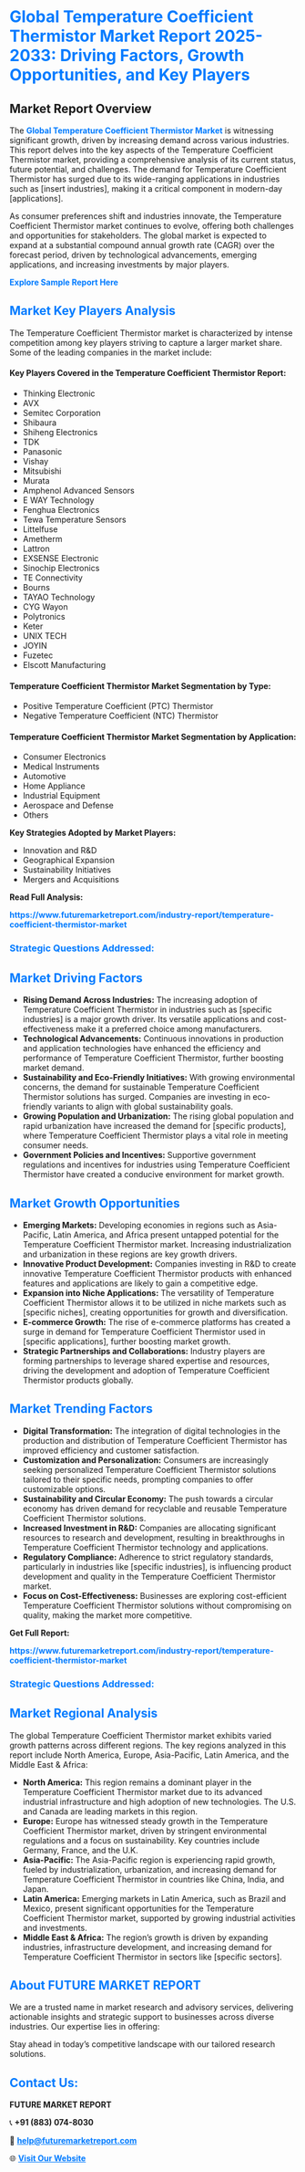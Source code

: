 <h1 style="color: #007BFF;">Global Temperature Coefficient Thermistor Market Report 2025-2033: Driving Factors, Growth Opportunities, and Key Players</h1>

<section id="overview">
<h2>Market Report Overview</h2>
<p>The <a href="https://www.futuremarketreport.com/industry-report/temperature-coefficient-thermistor-market" style="color: #007BFF; text-decoration: none;"><strong>Global Temperature Coefficient Thermistor Market</strong></a> is witnessing significant growth, driven by increasing demand across various industries. This report delves into the key aspects of the Temperature Coefficient Thermistor market, providing a comprehensive analysis of its current status, future potential, and challenges. The demand for Temperature Coefficient Thermistor has surged due to its wide-ranging applications in industries such as [insert industries], making it a critical component in modern-day [applications].</p>
<p>As consumer preferences shift and industries innovate, the Temperature Coefficient Thermistor market continues to evolve, offering both challenges and opportunities for stakeholders. The global market is expected to expand at a substantial compound annual growth rate (CAGR) over the forecast period, driven by technological advancements, emerging applications, and increasing investments by major players.</p>
</section>

<section id="overview">
<p><a href="https://www.futuremarketreport.com/request-sample/reportId=75872" style="color: #007BFF; text-decoration: none;"><strong>Explore Sample Report Here</strong></a></p>
</section>

<section id="key-players">
<h2 style="color: #007BFF;">Market Key Players Analysis</h2>
<p>The Temperature Coefficient Thermistor market is characterized by intense competition among key players striving to capture a larger market share. Some of the leading companies in the market include:</p>
<h4>Key Players Covered in the Temperature Coefficient Thermistor Report:</h4>
<ul><li>Thinking Electronic</li><li>AVX</li><li>Semitec Corporation</li><li>Shibaura</li><li>Shiheng Electronics</li><li>TDK</li><li>Panasonic</li><li>Vishay</li><li>Mitsubishi</li><li>Murata</li><li>Amphenol Advanced Sensors</li><li>E WAY Technology</li><li>Fenghua Electronics</li><li>Tewa Temperature Sensors</li><li>Littelfuse</li><li>Ametherm</li><li>Lattron</li><li>EXSENSE Electronic</li><li>Sinochip Electronics</li><li>TE Connectivity</li><li>Bourns</li><li>TAYAO Technology</li><li>CYG Wayon</li><li>Polytronics</li><li>Keter</li><li>UNIX TECH</li><li>JOYIN</li><li>Fuzetec</li><li>Elscott Manufacturing</li></ul>
<h4>Temperature Coefficient Thermistor Market Segmentation by Type:</h4>
<ul><li>Positive Temperature Coefficient (PTC) Thermistor</li><li>Negative Temperature Coefficient (NTC) Thermistor</li></ul>

<h4>Temperature Coefficient Thermistor Market Segmentation by Application:</h4>
<ul><li>Consumer Electronics</li><li>Medical Instruments</li><li>Automotive</li><li>Home Appliance</li><li>Industrial Equipment</li><li>Aerospace and Defense</li><li>Others</li></ul>
<p><strong>Key Strategies Adopted by Market Players:</strong></p>
<ul>
<li>Innovation and R&D</li>
<li>Geographical Expansion</li>
<li>Sustainability Initiatives</li>
<li>Mergers and Acquisitions</li>
</ul>
</section>

<section>
<p><strong>Read Full Analysis: </strong></p><a href="https://www.futuremarketreport.com/industry-report/temperature-coefficient-thermistor-market" style="color: #007BFF; text-decoration: none;"><strong>https://www.futuremarketreport.com/industry-report/temperature-coefficient-thermistor-market</strong></a>
<h3 style="color: #007BFF;">Strategic Questions Addressed:</h3>
</section>

<section id="driving-factors">
<h2 style="color: #007BFF;">Market Driving Factors</h2>
<ul>
<li><strong>Rising Demand Across Industries:</strong> The increasing adoption of Temperature Coefficient Thermistor in industries such as [specific industries] is a major growth driver. Its versatile applications and cost-effectiveness make it a preferred choice among manufacturers.</li>
<li><strong>Technological Advancements:</strong> Continuous innovations in production and application technologies have enhanced the efficiency and performance of Temperature Coefficient Thermistor, further boosting market demand.</li>
<li><strong>Sustainability and Eco-Friendly Initiatives:</strong> With growing environmental concerns, the demand for sustainable Temperature Coefficient Thermistor solutions has surged. Companies are investing in eco-friendly variants to align with global sustainability goals.</li>
<li><strong>Growing Population and Urbanization:</strong> The rising global population and rapid urbanization have increased the demand for [specific products], where Temperature Coefficient Thermistor plays a vital role in meeting consumer needs.</li>
<li><strong>Government Policies and Incentives:</strong> Supportive government regulations and incentives for industries using Temperature Coefficient Thermistor have created a conducive environment for market growth.</li>
</ul>
</section>

<section id="growth-opportunities">
<h2 style="color: #007BFF;">Market Growth Opportunities</h2>
<ul>
<li><strong>Emerging Markets:</strong> Developing economies in regions such as Asia-Pacific, Latin America, and Africa present untapped potential for the Temperature Coefficient Thermistor market. Increasing industrialization and urbanization in these regions are key growth drivers.</li>
<li><strong>Innovative Product Development:</strong> Companies investing in R&D to create innovative Temperature Coefficient Thermistor products with enhanced features and applications are likely to gain a competitive edge.</li>
<li><strong>Expansion into Niche Applications:</strong> The versatility of Temperature Coefficient Thermistor allows it to be utilized in niche markets such as [specific niches], creating opportunities for growth and diversification.</li>
<li><strong>E-commerce Growth:</strong> The rise of e-commerce platforms has created a surge in demand for Temperature Coefficient Thermistor used in [specific applications], further boosting market growth.</li>
<li><strong>Strategic Partnerships and Collaborations:</strong> Industry players are forming partnerships to leverage shared expertise and resources, driving the development and adoption of Temperature Coefficient Thermistor products globally.</li>
</ul>
</section>

<section id="trending-factors">
<h2 style="color: #007BFF;">Market Trending Factors</h2>
<ul>
<li><strong>Digital Transformation:</strong> The integration of digital technologies in the production and distribution of Temperature Coefficient Thermistor has improved efficiency and customer satisfaction.</li>
<li><strong>Customization and Personalization:</strong> Consumers are increasingly seeking personalized Temperature Coefficient Thermistor solutions tailored to their specific needs, prompting companies to offer customizable options.</li>
<li><strong>Sustainability and Circular Economy:</strong> The push towards a circular economy has driven demand for recyclable and reusable Temperature Coefficient Thermistor solutions.</li>
<li><strong>Increased Investment in R&D:</strong> Companies are allocating significant resources to research and development, resulting in breakthroughs in Temperature Coefficient Thermistor technology and applications.</li>
<li><strong>Regulatory Compliance:</strong> Adherence to strict regulatory standards, particularly in industries like [specific industries], is influencing product development and quality in the Temperature Coefficient Thermistor market.</li>
<li><strong>Focus on Cost-Effectiveness:</strong> Businesses are exploring cost-efficient Temperature Coefficient Thermistor solutions without compromising on quality, making the market more competitive.</li>
</ul>
</section>

<section>
<p><strong>Get Full Report: </strong></p><a href="https://www.futuremarketreport.com/industry-report/temperature-coefficient-thermistor-market" style="color: #007BFF; text-decoration: none;"><strong>https://www.futuremarketreport.com/industry-report/temperature-coefficient-thermistor-market</strong></a>
<h3 style="color: #007BFF;">Strategic Questions Addressed:</h3>
</section>


<section id="regional-analysis">
<h2 style="color: #007BFF;">Market Regional Analysis</h2>
<p>The global Temperature Coefficient Thermistor market exhibits varied growth patterns across different regions. The key regions analyzed in this report include North America, Europe, Asia-Pacific, Latin America, and the Middle East & Africa:</p>
<ul>
<li><strong>North America:</strong> This region remains a dominant player in the Temperature Coefficient Thermistor market due to its advanced industrial infrastructure and high adoption of new technologies. The U.S. and Canada are leading markets in this region.</li>
<li><strong>Europe:</strong> Europe has witnessed steady growth in the Temperature Coefficient Thermistor market, driven by stringent environmental regulations and a focus on sustainability. Key countries include Germany, France, and the U.K.</li>
<li><strong>Asia-Pacific:</strong> The Asia-Pacific region is experiencing rapid growth, fueled by industrialization, urbanization, and increasing demand for Temperature Coefficient Thermistor in countries like China, India, and Japan.</li>
<li><strong>Latin America:</strong> Emerging markets in Latin America, such as Brazil and Mexico, present significant opportunities for the Temperature Coefficient Thermistor market, supported by growing industrial activities and investments.</li>
<li><strong>Middle East & Africa:</strong> The region’s growth is driven by expanding industries, infrastructure development, and increasing demand for Temperature Coefficient Thermistor in sectors like [specific sectors].</li>
</ul>
</section>

<footer>
<h2 style="color: #007BFF;">About FUTURE MARKET REPORT</h2>
<p>We are a trusted name in market research and advisory services, delivering actionable insights and strategic support to businesses across diverse industries. Our expertise lies in offering:</p>

<p>Stay ahead in today’s competitive landscape with our tailored research solutions.</p>

<h2 style="color: #007BFF;">Contact Us:</h2>
<p><strong>FUTURE MARKET REPORT</strong></p>
<p>📞 <strong>+91 (883) 074-8030</strong></p>
<p>📧 <strong><a href="mailto:help@futuremarketreport.com" style="color: #007BFF;">help@futuremarketreport.com</a></strong></p>
<p>🌐 <strong><a href="https://www.futuremarketreport.com/" style="color: #007BFF;">Visit Our Website</a></strong></p>
</footer>